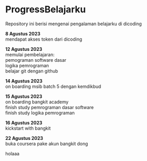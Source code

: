 # ProgressBelajarku
Repository ini berisi mengenai pengalaman belajarku di dicoding

**8 Agustus 2023**
<br>mendapat akses token dari dicoding

**12 Agustus 2023**
<br>memulai pembelajaran:
<br>pemograman software dasar 
<br>logika pemrograman
<br>belajar git dengan github

**14 Agustus 2023**
<br>on boarding msib batch 5 dengan kemdikbud

**15 Agustus 2023**
<br>on boarding bangkit academy
<br>finish study pemrograman dasar software
<br>finish study logika pemrograman

**16 Agustus 2023**
<br>kickstart with bangkit

**22 Agustus 2023**
<br>buka coursera pake akun bangkit dong

holaaa
